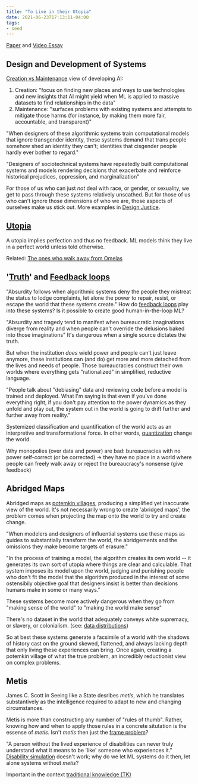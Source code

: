 ```yaml
---
title: "To Live in their Utopia"
date: 2021-06-23T17:13:11-04:00
tags:
- seed
---
```


[Paper](https://ali-alkhatib.com/papers/chi/utopia/utopia.pdf) and [Video Essay](https://www.youtube.com/watch?v=ClGIosevT0Y)

## Design and Development of Systems
[Creation vs Maintenance](thoughts/creation%20vs%20maintenance.md) view of developing AI:
1. Creation: "focus on finding new places and ways to use technologies and new insights that AI might yield when ML is applied to massive datasets to find relationships in the data"
2. Maintenance: "surfaces problems with existing systems and attempts to mitigate those harms (for instance, by making them more fair, accountable, and transparent)"

"When designers of these algorithmic systems train computational models that ignore transgender identity, these systems demand that trans people somehow shed an identity they can't; identities that cisgender people hardly ever bother to regard."

"Designers of sociotechnical systems have repeatedly built computational systems and models rendering decisions that exacerbate and reinforce historical prejudices, oppression, and marginalization"

For those of us who can just *not* deal with race, or gender, or sexuality, we get to pass through these systems relatively unscathed. But for those of us who can't ignore those dimensions of who we are, those aspects of ourselves make us stick out. More examples in [Design Justice](thoughts/Design%20Justice.md).

## [Utopia](thoughts/utopia.md)
A utopia implies perfection and thus no feedback. ML models think they live in a perfect world unless told otherwise.

Related: [The ones who walk away from Omelas](thoughts/The%20ones%20who%20walk%20away%20from%20Omelas.md)

## '[Truth](thoughts/truth.md)' and [Feedback loops](thoughts/feedback%20loops.md)
"Absurdity follows when algorithmic systems deny the people they mistreat the status to lodge complaints, let alone the power to repair, resist, or escape the world that these systems create." How do [feedback loops](thoughts/feedback%20loops.md) play into these systems? Is it possible to create good human-in-the-loop ML?

"Absurdity and tragedy tend to manifest when bureaucratic imaginations diverge from reality and when people can't override the delusions baked into those imaginations" It's dangerous when a single source dictates the truth.

But when the institution *does* wield power and people can't just leave anymore, these institutions can (and do) get more and more detached from the lives and needs of people. Those bureaucracies construct their own worlds where everything gets "rationalized" in simplified, reductive language.

"People talk about "debiasing" data and reviewing code before a model is trained and deployed.
What I'm saying is that even if you've done everything right, if you don't pay attention to the power dynamics as they unfold and play out, the system out in the world is going to drift further and further away from reality."

Systemized classification and quantification of the world acts as an interpretive and transformational force. In other words, [quantization](thoughts/quantization.md) change the world.

Why monopolies (over data and power) are bad: bureaucracies with no power self-correct (or be corrected) -> they have no place in a world where people can freely walk away or reject the bureaucracy's nonsense (give feedback)

## Abridged Maps
Abridged maps as [potemkin villages](thoughts/potemkin%20village.md), producing a simplified yet inaccurate view of the world. It's not necessarily wrong to create 'abridged maps', the problem comes when projecting the map onto the world to try and create change.

"When modelers and designers of influential systems use these maps as guides to substantially transform the world, the abridgements and the omissions they make become targets of erasure."

"In the process of training a model, the algorithm creates its own world -- it generates its own sort of utopia where things are clear and calculable. That system imposes its model upon the world, judging and punishing people who don't fit the model that the algorithm produced in the interest of some ostensibily objective goal that designers insist is better than decisions humans make in some or many ways."

These systems become more actively dangerous when they go from "making sense of the world" to "making the world make sense"

There's no dataset in the world that adequately conveys white supremacy, or slavery, or colonialism. (see: [data distributions](thoughts/data%20distributions.md))

So at best these systems generate a facsimile of a world with the shadows of history cast on the ground skewed, flattened, and always lacking depth that only living these experiences can bring. Once again, creating a potemkin village of what the true problem, an incredibly reductionist view on complex problems.

## Metis
James C. Scott in Seeing like a State desribes *metis*, which he translates substantively as the intelligence required to adapt to new and changing circumstances.

Metis is more than constructing any number of "rules of thumb". Rather, knowing how and when to apply those rules in a concrete situtation is the essense of *metis*. Isn't *metis* then just the [frame problem](thoughts/frame%20problem.md)?

"A person without the lived experience of disabilities can never truly understand what it means to be 'like' someone who experiences it." [Disability simulation](thoughts/Design%20Justice.md) doesn't work; why do we let ML systems do it then, let alone systems without *metis*? 

Important in the context [traditional knowledge (TK)](thoughts/traditional%20knowledge.md)
